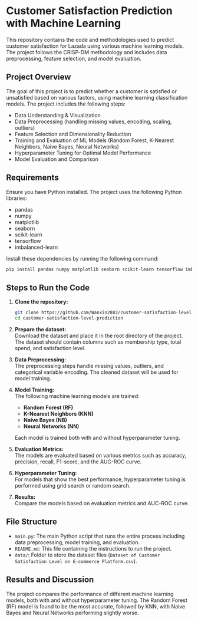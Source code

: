 # Customer Satisfaction Prediction with Machine Learning

This repository contains the code and methodologies used to predict customer satisfaction for Lazada using various machine learning models. The project follows the CRISP-DM methodology and includes data preprocessing, feature selection, and model evaluation.

## Project Overview

The goal of this project is to predict whether a customer is satisfied or unsatisfied based on various factors, using machine learning classification models. The project includes the following steps:

- Data Understanding & Visualization
- Data Preprocessing (handling missing values, encoding, scaling, outliers)
- Feature Selection and Dimensionality Reduction
- Training and Evaluation of ML Models (Random Forest, K-Nearest Neighbors, Naive Bayes, Neural Networks)
- Hyperparameter Tuning for Optimal Model Performance
- Model Evaluation and Comparison

## Requirements

Ensure you have Python installed. The project uses the following Python libraries:

- pandas
- numpy
- matplotlib
- seaborn
- scikit-learn
- tensorflow
- imbalanced-learn

Install these dependencies by running the following command:

```bash
pip install pandas numpy matplotlib seaborn scikit-learn tensorflow imbalanced-learn
```

## Steps to Run the Code

1. **Clone the repository:**

    ```bash
    git clone https://github.com/Wanxin2883/customer-satisfaction-level-prediction.git
    cd customer-satisfaction-level-prediction
    ```

2. **Prepare the dataset:**  
    Download the dataset and place it in the root directory of the project. The dataset should contain columns such as membership type, total spend, and satisfaction level.

3. **Data Preprocessing:**  
    The preprocessing steps handle missing values, outliers, and categorical variable encoding. The cleaned dataset will be used for model training.

4. **Model Training:**  
    The following machine learning models are trained:
    - **Random Forest (RF)**
    - **K-Nearest Neighbors (KNN)**
    - **Naive Bayes (NB)**
    - **Neural Networks (NN)**

    Each model is trained both with and without hyperparameter tuning.

5. **Evaluation Metrics:**  
    The models are evaluated based on various metrics such as accuracy, precision, recall, F1-score, and the AUC-ROC curve.

6. **Hyperparameter Tuning:**  
    For models that show the best performance, hyperparameter tuning is performed using grid search or random search.

7. **Results:**  
    Compare the models based on evaluation metrics and AUC-ROC curve.

## File Structure

- `main.py`: The main Python script that runs the entire process including data preprocessing, model training, and evaluation.
- `README.md`: This file containing the instructions to run the project.
- `data/`: Folder to store the dataset files (`Dataset of Customer Satisfaction Level on E-commerce Platform.csv`).

## Results and Discussion

The project compares the performance of different machine learning models, both with and without hyperparameter tuning. The Random Forest (RF) model is found to be the most accurate, followed by KNN, with Naive Bayes and Neural Networks performing slightly worse.

